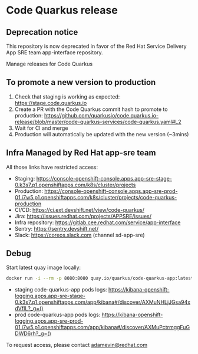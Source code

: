 # Code Quarkus release

## Deprecation notice

This repository is now deprecated in favor of the Red Hat Service Delivery App SRE team app-interface repository.

Manage releases for Code Quarkus

## To promote a new version to production

1. Check that staging is working as expected: https://stage.code.quarkus.io
2. Create a PR with the Code Quarkus commit hash to promote to production:
  https://github.com/quarkusio/code.quarkus.io-release/blob/master/code-quarkus-services/code-quarkus.yaml#L2
3. Wait for CI and merge
4. Production will automatically be updated with the new version (~3mins)

## Infra Managed by Red Hat app-sre team 


All those links have restricted access:

- Staging: https://console-openshift-console.apps.app-sre-stage-0.k3s7.p1.openshiftapps.com/k8s/cluster/projects
- Production: https://console-openshift-console.apps.app-sre-prod-01.i7w5.p1.openshiftapps.com/k8s/cluster/projects/code-quarkus-production
- CI/CD: https://ci.ext.devshift.net/view/code-quarkus/
- Jira: https://issues.redhat.com/projects/APPSRE/issues/
- Infra repository: https://gitlab.cee.redhat.com/service/app-interface
- Sentry: https://sentry.devshift.net/
- Slack: https://coreos.slack.com (channel sd-app-sre)

## Debug

Start latest quay image locally:
```bash
docker run -i --rm -p 8080:8080 quay.io/quarkus/code-quarkus-app:latest
```

- staging code-quarkus-app pods logs: https://kibana-openshift-logging.apps.app-sre-stage-0.k3s7.p1.openshiftapps.com/app/kibana#/discover/AXMuNHLjJGsa94xdVfIL?_g=()
- prod code-quarkus-app pods logs: https://kibana-openshift-logging.apps.app-sre-prod-01.i7w5.p1.openshiftapps.com/app/kibana#/discover/AXMuPctrmggFuGDWD6rh?_g=()


To request access, please contact adamevin@redhat.com
